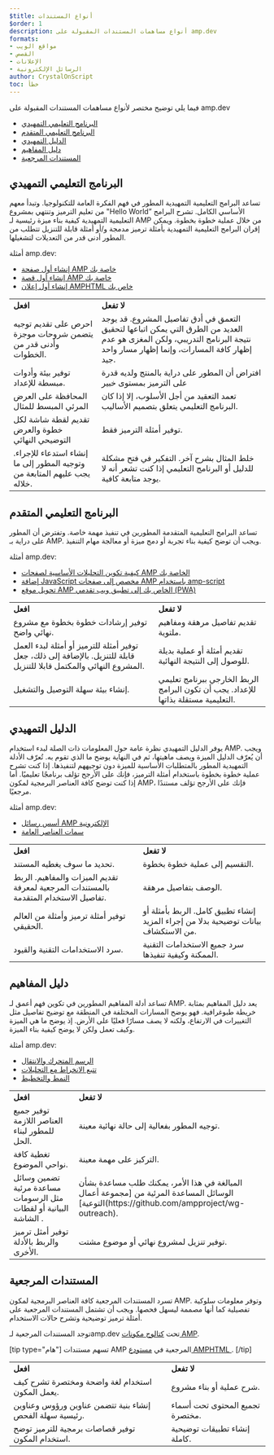 ```yaml
---
$title: أنواع المستندات
$order: 1
description: أنواع مساهمات المستندات المقبولة على amp.dev
formats:
- مواقع الويب
- القصص
- الإعلانات
- الرسائل الإلكترونية
author: CrystalOnScript
toc: خطأ
---
```


فيما يلي توضيح مختصر لأنواع مساهمات المستندات المقبولة على amp.dev

- [البرنامج التعليمي التمهيدي](documentation-types.md?format=websites#introductory-tutorial)
- [البرنامج التعليمي المتقدم](documentation-types.md?format=websites#advanced-tutorial)
- [الدليل التمهيدي](documentation-types.md?format=websites#introductory-guide)
- [دليل المفاهيم](documentation-types.md?format=websites#concept-guide)
- [المستندات المرجعية](documentation-types.md?format=websites#reference-documentation)

## البرنامج التعليمي التمهيدي <a name="introductory-tutorial"></a>

تساعد البرامج التعليمية التمهيدية المطور في فهم الفكرة العامة للتكنولوجيا. وتبدأ معهم من تعليم الترميز وتنتهي بمشروع "Hello World” الأساسي الكامل. تشرح البرامج التعليمية التمهيدية كيفية بناء ميزة رئيسية لـ AMP من خلال عملية خطوة بخطوة. ويمكن إقران البرامج التعليمية التمهيدية بأمثلة ترميز مدمجة و/أو أمثلة قابلة للتنزيل تتطلب من المطور أدنى قدر من التعديلات لتشغيلها.

أمثلة amp.dev:

- [إنشاء أول صفحة AMP خاصة بك](../../../../documentation/guides-and-tutorials/start/create/index.md?format=websites)
- [إنشاء أول قصة AMP خاصة بك](../../../../documentation/guides-and-tutorials/start/visual_story/index.md?format=stories)
- [إنشاء أول إعلان AMPHTML خاص بك](../../../../documentation/guides-and-tutorials/start/create_amphtml_ad/index.md?format=ads)

<table>
  <tr>
   <td>
<strong>افعل</strong>
   </td>
   <td>
<strong>لا تفعل</strong>
   </td>
  </tr>
  <tr>
   <td>احرص على تقديم توجيه يتضمن شروحات موجزة وأدنى قدر من الخطوات.</td>
   <td>التعمق في أدق تفاصيل المشروع. قد يوجد العديد من الطرق التي يمكن اتباعها لتحقيق نتيجة البرنامج التدريبي، ولكن المغزى هو عدم إظهار كافة المسارات، وإنما إظهار مسار واحد جيد.</td>
  </tr>
  <tr>
   <td>توفير بيئة وأدوات مبسطة للإعداد.</td>
   <td>افتراض أن المطور على دراية بالمنتج ولديه قدرة على الترميز بمستوى خبير</td>
  </tr>
  <tr>
   <td>المحافظة على العرض المرئي المبسط للمثال</td>
   <td>تعمد التعقيد من أجل الأسلوب، إلا إذا كان البرنامج التعليمي يتعلق بتصميم الأساليب.</td>
  </tr>
  <tr>
   <td>تقديم لقطة شاشة لكل خطوة والعرض التوضيحي النهائي</td>
   <td>توفير أمثلة الترميز فقط.</td>
  </tr>
  <tr>
   <td>إنشاء استدعاء للإجراء. وتوجيه المطور إلى ما يجب عليهم المتابعة من خلاله.</td>
   <td>خلط المثال بشرح آخر. التفكير في فتح مشكلة للدليل أو البرنامج التعليمي إذا كنت تشعر أنه لا يوجد متابعة كافية.</td>
  </tr>
</table>

## البرنامج التعليمي المتقدم<a name="advanced-tutorial" href="documentation-types.md?format=websites#advanced-tutorial"></a>

تساعد البرامج التعليمية المتقدمة المطورين في تنفيذ مهمة خاصة. وتفترض أن المطور على دراية بـ AMP. ويجب أن توضح كيفية بناء تجربة أو دمج ميزة أو معالجة مهام التنفيذ.

أمثلة amp.dev:

- [كيفية تكوين التحليلات الأساسية لصفحات AMP الخاصة بك](../../../../documentation/guides-and-tutorials/optimize-measure/tracking-engagement.md?format=websites)
- [إضافة JavaScript مخصص إلى صفحات AMP باستخدام amp-script](../../../../documentation/guides-and-tutorials/develop/custom-javascript-tutorial.md?format=websites)
- [تحويل موقع AMP الخاص بك إلى تطبيق ويب تقدمي (PWA)](../../../../documentation/guides-and-tutorials/optimize-measure/amp_to_pwa.md?format=websites)

<table>
  <tr>
   <td>
<strong>افعل</strong>
   </td>
   <td>
<strong>لا تفعل</strong>
   </td>
  </tr>
  <tr>
   <td>توفير إرشادات خطوة بخطوة مع مشروع نهائي واضح.</td>
   <td>تقديم تفاصيل مرهقة ومفاهيم ملتوية.</td>
  </tr>
  <tr>
   <td>توفير أمثلة للترميز أو أمثلة لبدء العمل قابلة للتنزيل. بالإضافة إلى ذلك، جعل المشروع النهائي والمكتمل قابلا للتنزيل.</td>
   <td>تقديم أمثلة أو عملية بديلة للوصول إلى النتيجة النهائية.</td>
  </tr>
  <tr>
   <td>إنشاء بيئة سهلة التوصيل والتشغيل.</td>
   <td>الربط الخارجي ببرنامج تعليمي للإعداد. يجب أن تكون البرامج التعليمية مستقلة بذاتها.</td>
  </tr>
</table>

## الدليل التمهيدي <a name="introductory-guide"></a>

يوفر الدليل التمهيدي نظرة عامة حول المعلومات ذات الصلة لبدء استخدام AMP. ويجب أن يُعرّف الدليل الميزة ويصف ماهيتها، ثم في النهاية يوضح ما الذي تقوم به. تُعرّف الأدلة التمهيدية المطور بالمتطلبات الأساسية للميزة دون توجيههم لتنفيذها. إذا كنت تشرح عملية خطوة بخطوة باستخدام أمثلة الترميز، فإنك على الأرجح تؤلف برنامجًا تعليميًا. أما إذا كنت توضح كافة العناصر البرمجية لمكون AMP، فإنك على الأرجح تؤلف مستندًا مرجعيًا.

أمثلة amp.dev:

- [أسس رسائل AMP الإلكترونية](../../../../documentation/guides-and-tutorials/learn/email_fundamentals.md?format=email)
- [سمات العناصر العامة](../../../../documentation/guides-and-tutorials/learn/common_attributes.md?format=websites)

<table>
  <tr>
   <td>
<strong>افعل</strong>
   </td>
   <td>
<strong>لا تفعل</strong>
   </td>
  </tr>
  <tr>
   <td>تحديد ما سوف يغطيه المستند.</td>
   <td>التقسيم إلى عملية خطوة بخطوة.</td>
  </tr>
  <tr>
   <td>تقديم الميزات والمفاهيم. الربط بالمستندات المرجعية لمعرفة تفاصيل الاستخدام المتقدمة.</td>
   <td>الوصف بتفاصيل مرهقة.</td>
  </tr>
  <tr>
   <td>توفير أمثلة ترميز وأمثلة من العالم الحقيقي.</td>
   <td>إنشاء تطبيق كامل. الربط بأمثلة أو بيانات توضيحية بدلا من إجراء المزيد من الاستكشاف.</td>
  </tr>
  <tr>
   <td>سرد الاستخدامات التقنية والقيود.</td>
   <td>سرد جميع الاستخدامات التقنية الممكنة وكيفية تنفيذها.</td>
  </tr>
</table>

## دليل المفاهيم <a name="concept-guide"></a>

تساعد أدلة المفاهيم المطورين في تكوين فهم أعمق لـ AMP. يعد دليل المفاهيم بمثابة خريطة طبوغرافية. فهو يوضح المسارات المختلفة في المنطقة مع توضيح تفاصيل مثل التغييرات في الارتفاع، ولكنه لا يصف مسارًا فعليًا على الأرض. إذ يوضح ما هي الميزة وكيف تعمل ولكن لا يوضح كيفية بناء الميزة.

أمثلة amp.dev:

- [الرسم المتحرك والانتقال](../../../../documentation/guides-and-tutorials/develop/animations/triggering_css_animations.md?format=websites)
- [تتبع الانخراط مع التحليلات](../../../../documentation/guides-and-tutorials/optimize-measure/configure-analytics/index.md?format=websites)
- [النمط والتخطيط](../../../../documentation/guides-and-tutorials/develop/style_and_layout/index.md?format=websites)

<table>
  <tr>
   <td>
<strong>افعل</strong>
   </td>
   <td>
<strong>لا تفعل</strong>
   </td>
  </tr>
  <tr>
   <td>توفير جميع العناصر اللازمة للمطور لبناء الحل.</td>
   <td>توجيه المطور بفعالية إلى حالة نهائية معينة.</td>
  </tr>
  <tr>
   <td>تغطية كافة نواحي الموضوع.</td>
   <td>التركيز على مهمة معينة.</td>
  </tr>
  <tr>
   <td>تضمين وسائل مساعدة مرئية مثل الرسومات البيانية أو لقطات الشاشة .</td>
   <td>المبالغة في هذا الأمر، يمكنك طلب مساعدة بشأن الوسائل المساعدة المرئية من [مجموعة أعمال التوعية](https://github.com/ampproject/wg-outreach).</td>
  </tr>
  <tr>
   <td>توفير أمثل ترميز والربط بالأدلة الأخرى.</td>
   <td>توفير تنزيل لمشروع نهائي أو موضوع مشتت.</td>
  </tr>
</table>

## المستندات المرجعية <a name="reference-documentation"></a>

تسرد المستندات المرجعية كافة العناصر البرمجية لمكون AMP. وتوفر معلومات سلوكية تفصيلية كما أنها مصممة ليسهل فحصها. ويجب أن تشتمل المستندات المرجعية على أمثلة ترميز توضيحية وتشرح حالات الاستخدام.

توجد المستندات المرجعية لـamp.dev تحت [كتالوج مكونات AMP](../../../../documentation/components/index.html?format=websites).

[tip type="هام"] تسهم مستندات AMP المرجعية في [مستودع AMPHTML ](https://github.com/ampproject/amphtml). [/tip]

<table>
  <tr>
   <td>
<strong>افعل</strong>
   </td>
   <td>
<strong>لا تفعل</strong>
   </td>
  </tr>
  <tr>
   <td>استخدام لغة واضحة ومختصرة تشرح كيف يعمل المكون.</td>
   <td>شرح عملية أو بناء مشروع.</td>
  </tr>
  <tr>
   <td>إنشاء بنية تتضمن عناوين ورؤوس وعناوين رئيسية سهلة الفحص.</td>
   <td>تجميع المحتوى تحت أسماء مختصرة.</td>
  </tr>
  <tr>
   <td>توفير قصاصات برمجية للترميز توضح استخدام المكون.</td>
   <td>إنشاء تطبيقات توضيحية كاملة.</td>
  </tr>
</table>
